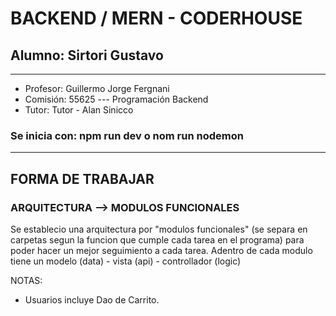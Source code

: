 # BACKEND / MERN - CODERHOUSE

## Alumno: Sirtori Gustavo

---

* Profesor: Guillermo Jorge Fergnani  
* Comisión: 55625 --- Programación Backend
* Tutor: Tutor - Alan Sinicco

### Se inicia con: npm run dev  o nom run nodemon

---

## FORMA DE TRABAJAR

### ARQUITECTURA --> MODULOS FUNCIONALES

Se establecio una arquitectura por "modulos funcionales" (se separa en carpetas segun la funcion que cumple cada tarea en el programa) para poder hacer un mejor seguimiento a cada tarea. Adentro de cada modulo tiene un modelo (data) - vista (api) - controllador (logic)

NOTAS:

* Usuarios incluye Dao de Carrito.
